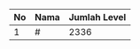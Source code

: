 | No | Nama            | Jumlah Level |
|----|-----------------|--------------|
| 1  | #    |    2336        |
